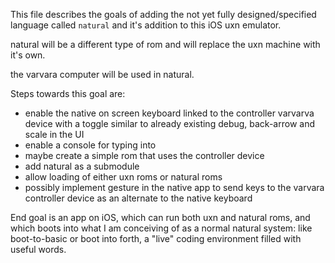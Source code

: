 This file describes the goals of adding the not yet fully designed/specified language called `natural` and it's addition to this iOS uxn emulator.

natural will be a different type of rom and will replace the uxn machine with it's own.

the varvara computer will be used in natural.

Steps towards this goal are:
- enable the native on screen keyboard linked to the controller varvarva device with a toggle similar to already existing debug, back-arrow and scale in the UI
- enable a console for typing into
- maybe create a simple rom that uses the controller device
- add natural as a submodule
- allow loading of either uxn roms or natural roms
- possibly implement gesture in the native app to send keys to the varvara controller device as an alternate to the native keyboard

End goal is an app on iOS, which can run both uxn and natural roms, and which boots into what I am conceiving of as a normal natural system: like boot-to-basic or boot into forth, a "live" coding environment filled with useful words.
